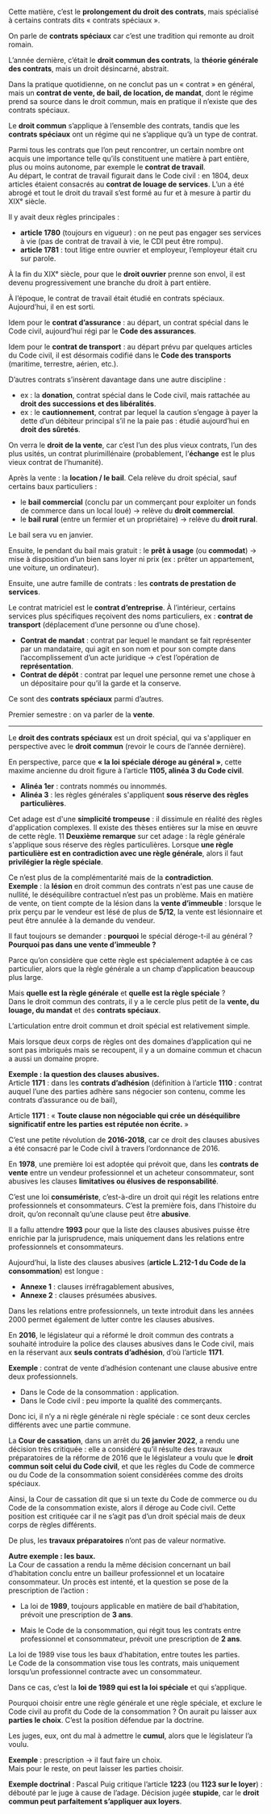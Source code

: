 Cette matière, c’est le **prolongement du droit des contrats**, mais spécialisé à certains contrats dits « contrats spéciaux ».

On parle de **contrats spéciaux** car c’est une tradition qui remonte au droit romain.

L’année dernière, c’était le **droit commun des contrats**, la **théorie générale des contrats**, mais un droit désincarné, abstrait.

Dans la pratique quotidienne, on ne conclut pas un « contrat » en général, mais un **contrat de vente, de bail, de location, de mandat**, dont le régime prend sa source dans le droit commun, mais en pratique il n’existe que des contrats spéciaux.

Le **droit commun** s’applique à l’ensemble des contrats, tandis que les **contrats spéciaux** ont un régime qui ne s’applique qu’à un type de contrat.

Parmi tous les contrats que l’on peut rencontrer, un certain nombre ont acquis une importance telle qu’ils constituent une matière à part entière, plus ou moins autonome, par exemple le **contrat de travail**.  
Au départ, le contrat de travail figurait dans le Code civil : en 1804, deux articles étaient consacrés au **contrat de louage de services**. L’un a été abrogé et tout le droit du travail s’est formé au fur et à mesure à partir du XIXᵉ siècle.

Il y avait deux règles principales :
- **article 1780** (toujours en vigueur) : on ne peut pas engager ses services à vie (pas de contrat de travail à vie, le CDI peut être rompu).
- **article 1781** : tout litige entre ouvrier et employeur, l’employeur était cru sur parole.

À la fin du XIXᵉ siècle, pour que le **droit ouvrier** prenne son envol, il est devenu progressivement une branche du droit à part entière.

À l’époque, le contrat de travail était étudié en contrats spéciaux. Aujourd’hui, il en est sorti.

Idem pour le **contrat d’assurance** : au départ, un contrat spécial dans le Code civil, aujourd’hui régi par le **Code des assurances**.

Idem pour le **contrat de transport** : au départ prévu par quelques articles du Code civil, il est désormais codifié dans le **Code des transports** (maritime, terrestre, aérien, etc.).

D’autres contrats s’insèrent davantage dans une autre discipline :

- ex : la **donation**, contrat spécial dans le Code civil, mais rattachée au **droit des successions et des libéralités**.
- ex : le **cautionnement**, contrat par lequel la caution s’engage à payer la dette d’un débiteur principal s’il ne la paie pas : étudié aujourd’hui en **droit des sûretés**.

On verra le **droit de la vente**, car c’est l’un des plus vieux contrats, l’un des plus usités, un contrat plurimillénaire (probablement, l’**échange** est le plus vieux contrat de l’humanité).

Après la vente : la **location / le bail**. Cela relève du droit spécial, sauf certains baux particuliers :

- le **bail commercial** (conclu par un commerçant pour exploiter un fonds de commerce dans un local loué) → relève du **droit commercial**.
- le **bail rural** (entre un fermier et un propriétaire) → relève du **droit rural**.

Le bail sera vu en janvier.

Ensuite, le pendant du bail mais gratuit : le **prêt à usage** (ou **commodat**) → mise à disposition d’un bien sans loyer ni prix (ex : prêter un appartement, une voiture, un ordinateur).

Ensuite, une autre famille de contrats : les **contrats de prestation de services**.  

Le contrat matriciel est le **contrat d’entreprise**. À l’intérieur, certains services plus spécifiques reçoivent des noms particuliers, ex : **contrat de transport** (déplacement d’une personne ou d’une chose).

- **Contrat de mandat** : contrat par lequel le mandant se fait représenter par un mandataire, qui agit en son nom et pour son compte dans l’accomplissement d’un acte juridique → c’est l’opération de **représentation**.
- **Contrat de dépôt** : contrat par lequel une personne remet une chose à un dépositaire pour qu’il la garde et la conserve.

Ce sont des **contrats spéciaux** parmi d’autres.

Premier semestre : on va parler de la **vente**.

---

Le **droit des contrats spéciaux** est un droit spécial, qui va s'appliquer en perspective avec le **droit commun** (revoir le cours de l’année dernière).

En perspective, parce que **« la loi spéciale déroge au général »**, cette maxime ancienne du droit figure à l’article **1105, alinéa 3 du Code civil**.

- **Alinéa 1er** : contrats nommés ou innommés.
- **Alinéa 3** : les règles générales s'appliquent **sous réserve des règles particulières**.

Cet adage est d'une **simplicité trompeuse** : il dissimule en réalité des règles d'application complexes. Il existe des thèses entières sur la mise en œuvre de cette règle.
11
**Deuxième remarque** sur cet adage : la règle générale s'applique sous réserve des règles particulières. Lorsque **une règle particulière est en contradiction avec une règle générale**, alors il faut **privilégier la règle spéciale**.

Ce n’est plus de la complémentarité mais de la **contradiction**.  
**Exemple** : la **lésion** en droit commun des contrats n'est pas une cause de nullité, le déséquilibre contractuel n’est pas un problème. Mais en matière de vente, on tient compte de la lésion dans la **vente d’immeuble** : lorsque le prix perçu par le vendeur est lésé de plus de **5/12**, la vente est lésionnaire et peut être annulée à la demande du vendeur.

Il faut toujours se demander : **pourquoi** le spécial déroge-t-il au général ? **Pourquoi pas dans une vente d’immeuble ?**

Parce qu’on considère que cette règle est spécialement adaptée à ce cas particulier, alors que la règle générale a un champ d’application beaucoup plus large.

Mais **quelle est la règle générale** et **quelle est la règle spéciale** ?  
Dans le droit commun des contrats, il y a le cercle plus petit de la **vente, du louage, du mandat** et des **contrats spéciaux**.

L’articulation entre droit commun et droit spécial est relativement simple.

Mais lorsque deux corps de règles ont des domaines d’application qui ne sont pas imbriqués mais se recoupent, il y a un domaine commun et chacun a aussi un domaine propre.

**Exemple : la question des clauses abusives.**  
Article **1171** : dans les **contrats d’adhésion** (définition à l’article **1110** : contrat auquel l’une des parties adhère sans négocier son contenu, comme les contrats d’assurance ou de bail),

Article **1171** : « **Toute clause non négociable qui crée un déséquilibre significatif entre les parties est réputée non écrite.** »

C’est une petite révolution de **2016-2018**, car ce droit des clauses abusives a été consacré par le Code civil à travers l’ordonnance de 2016.

En **1978**, une première loi est adoptée qui prévoit que, dans les **contrats de vente** entre un vendeur professionnel et un acheteur consommateur, sont abusives les clauses **limitatives ou élusives de responsabilité**.

C’est une loi **consumériste**, c’est-à-dire un droit qui régit les relations entre professionnels et consommateurs. C’est la première fois, dans l’histoire du droit, qu’on reconnaît qu’une clause peut être **abusive**.

Il a fallu attendre **1993** pour que la liste des clauses abusives puisse être enrichie par la jurisprudence, mais uniquement dans les relations entre professionnels et consommateurs.

Aujourd’hui, la liste des clauses abusives (**article L.212-1 du Code de la consommation**) est longue :
- **Annexe 1** : clauses irréfragablement abusives,
- **Annexe 2** : clauses présumées abusives.

Dans les relations entre professionnels, un texte introduit dans les années 2000 permet également de lutter contre les clauses abusives.

En **2016**, le législateur qui a réformé le droit commun des contrats a souhaité introduire la police des clauses abusives dans le Code civil, mais en la réservant aux **seuls contrats d’adhésion**, d’où l’article **1171**.

**Exemple** : contrat de vente d’adhésion contenant une clause abusive entre deux professionnels.

- Dans le Code de la consommation : application.
- Dans le Code civil : peu importe la qualité des commerçants.

Donc ici, il n’y a ni règle générale ni règle spéciale : ce sont deux cercles différents avec une partie commune.

La **Cour de cassation**, dans un arrêt du **26 janvier 2022**, a rendu une décision très critiquée : elle a considéré qu’il résulte des travaux préparatoires de la réforme de 2016 que le législateur a voulu que le **droit commun soit celui du Code civil**, et que les règles du Code de commerce ou du Code de la consommation soient considérées comme des droits spéciaux.

Ainsi, la Cour de cassation dit que si un texte du Code de commerce ou du Code de la consommation existe, alors il déroge au Code civil. Cette position est critiquée car il ne s’agit pas d’un droit spécial mais de deux corps de règles différents.

De plus, les **travaux préparatoires** n’ont pas de valeur normative.

**Autre exemple : les baux.**  
La Cour de cassation a rendu la même décision concernant un bail d’habitation conclu entre un bailleur professionnel et un locataire consommateur. Un procès est intenté, et la question se pose de la prescription de l’action :

- La loi de **1989**, toujours applicable en matière de bail d’habitation, prévoit une prescription de **3 ans**.
    
- Mais le Code de la consommation, qui régit tous les contrats entre professionnel et consommateur, prévoit une prescription de **2 ans**.
    

La loi de 1989 vise tous les baux d’habitation, entre toutes les parties.  
Le Code de la consommation vise tous les contrats, mais uniquement lorsqu’un professionnel contracte avec un consommateur.

Dans ce cas, c’est la **loi de 1989 qui est la loi spéciale** et qui s’applique.

Pourquoi choisir entre une règle générale et une règle spéciale, et exclure le Code civil au profit du Code de la consommation ? On aurait pu laisser aux **parties le choix**. C’est la position défendue par la doctrine.

Les juges, eux, ont du mal à admettre le **cumul**, alors que le législateur l’a voulu.

**Exemple** : prescription → il faut faire un choix.  
Mais pour le reste, on peut laisser les parties choisir.

**Exemple doctrinal** : Pascal Puig critique l’article **1223** (ou **1123 sur le loyer**) : débouté par le juge à cause de l’adage. Décision jugée **stupide**, car le **droit commun peut parfaitement s’appliquer aux loyers**.